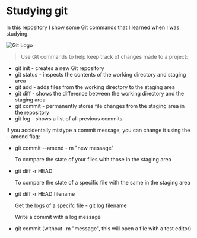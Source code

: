 # Studying git

In this repository I show some Git commands that I learned when I was studying.

![Git Logo](https://t.ctcdn.com.br/JyYOtyrVhIK_AagtBY2lKWT4otg=/135x0:1858x971/512x288/smart/filters:format(webp)/i329956.jpeg)



> Use Git commands to help keep track of changes made to a project:

- git init - creates a new Git repository
- git status - inspects the contents of the working directory and staging area
- git add - adds files from the working directory to the staging area
- git diff - shows the difference between the working directory and the staging area
- git commit - permanently stores file changes from the staging area in the repository
- git log - shows a list of all previous commits



 If you accidentally mistype a commit message, you can change it using the --amend flag:

- git commit --amend - m "new message"

    To compare the state of your files with those in the staging area

- git diff -r HEAD

    To compare the state of a specific file with the same in the staging area

- git diff -r HEAD filename

    Get the logs of a specifc file - git log filename

    Write a commit with a log message

- git commit (without -m "message", this will open a file with a test editor)
